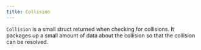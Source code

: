 ```yaml
---
title: Collision
---
```


`Collision` is a small struct returned when checking for collisions. It packages up a small amount of data about the collision so that the collision can be resolved.
